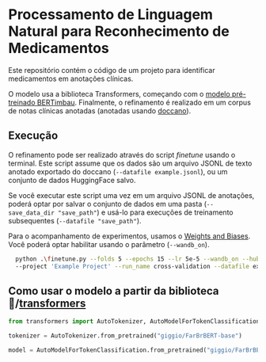
# Processamento de Linguagem Natural para Reconhecimento de Medicamentos

Este repositório contém o código de um projeto para identificar medicamentos em anotações clínicas.

O modelo usa a biblioteca Transformers, começando com o [modelo pré-treinado BERTimbau](https://github.com/neuralmind-ai/portuguese-bert). 
Finalmente, o refinamento é realizado em um corpus de notas clínicas anotadas 
(anotadas usando [doccano](https://github.com/doccano/doccano)).

## Execução

O refinamento pode ser realizado através do script *finetune* usando o terminal. 
Este script assume que os dados são um arquivo JSONL de texto anotado exportado 
do doccano (`--datafile example.jsonl`), ou um conjunto de dados HuggingFace salvo.

Se você executar este script uma vez em um arquivo JSONL de anotações, poderá optar por 
salvar o conjunto de dados em uma pasta (`--save_data_dir "save_path"`) e usá-lo para 
execuções de treinamento subsequentes (`--datafile "save_path"`).

Para o acompanhamento de experimentos, usamos o [Weights and Biases](https://wandb.ai).
Você poderá optar habilitar usando o parâmetro (`--wandb_on`).

```bash
  python .\finetune.py --folds 5 --epochs 15 --lr 5e-5 --wandb_on --hub_off 
  --project 'Example Project' --run_name cross-validation --datafile example.jsonl
```
    
## Como usar o modelo a partir da biblioteca 🤗/[transformers](https://github.com/huggingface/transformers)

```python
from transformers import AutoTokenizer, AutoModelForTokenClassification

tokenizer = AutoTokenizer.from_pretrained("giggio/FarBrBERT-base")

model = AutoModelForTokenClassification.from_pretrained("giggio/FarBrBERT-base")
```


